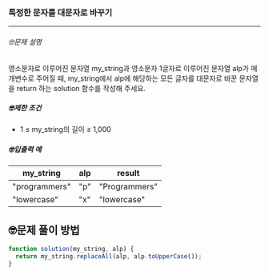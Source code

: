 ### 특정한 문자를 대문자로 바꾸기

---

###### 🤓문제 설명

영소문자로 이루어진 문자열 my_string과 영소문자 1글자로 이루어진 문자열 alp가 매개변수로 주어질 때, my_string에서 alp에 해당하는 모든 글자를 대문자로 바꾼 문자열을 return 하는 solution 함수를 작성해 주세요.

##### 🤓제한 조건

- 1 ≤ my_string의 길이 ≤ 1,000

##### 🤓입출력 예

| my_string     | alp | result        |
| ------------- | --- | ------------- |
| "programmers" | "p" | "Programmers" |
| "lowercase"   | "x" | "lowercase"   |

## 🤓문제 풀이 방법

```javascript
function solution(my_string, alp) {
  return my_string.replaceAll(alp, alp.toUpperCase());
}
```
